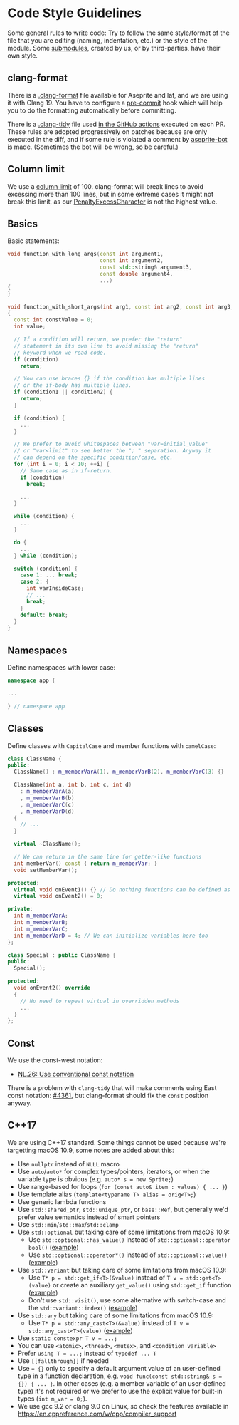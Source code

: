 # Code Style Guidelines

Some general rules to write code: Try to follow the same style/format
of the file that you are editing (naming, indentation, etc.) or the
style of the module. Some [submodules](https://github.com/aseprite/aseprite/blob/main/.gitmodules),
created by us, or by third-parties, have their own style.

## clang-format

There is a [.clang-format](https://github.com/aseprite/aseprite/blob/main/.clang-format)
file available for Aseprite and laf, and we are using it with
Clang 19. You have to configure a [pre-commit](../CONTRIBUTING.md#pre-commit-hooks)
hook which will help you to do the formatting automatically before committing.

There is a [.clang-tidy](https://github.com/aseprite/aseprite/blob/main/.clang-tidy)
file used [in the GitHub actions](https://github.com/aseprite/aseprite/blob/main/.github/workflows/clang_tidy.yml)
executed on each PR. These rules are adopted progressively on patches
because are only executed in the diff, and if some rule is violated a
comment by [aseprite-bot](https://github.com/aseprite-bot) is
made. (Sometimes the bot will be wrong, so be careful.)

## Column limit

We use a [column limit](https://clang.llvm.org/docs/ClangFormatStyleOptions.html#columnlimit)
of 100. clang-format will break lines to avoid excessing more than 100
lines, but in some extreme cases it might not break this limit, as
our [PenaltyExcessCharacter](https://clang.llvm.org/docs/ClangFormatStyleOptions.html#penaltyexcesscharacter)
is not the highest value.

## Basics

Basic statements:

```c++
void function_with_long_args(const int argument1,
                             const int argument2,
                             const std::string& argument3,
                             const double argument4,
                             ...)
{
}

void function_with_short_args(int arg1, const int arg2, const int arg3, ...)
{
  const int constValue = 0;
  int value;

  // If a condition will return, we prefer the "return"
  // statement in its own line to avoid missing the "return"
  // keyword when we read code.
  if (condition)
    return;

  // You can use braces {} if the condition has multiple lines
  // or the if-body has multiple lines.
  if (condition1 || condition2) {
    return;
  }

  if (condition) {
    ...
  }

  // We prefer to avoid whitespaces between "var=initial_value"
  // or "var<limit" to see better the "; " separation. Anyway it
  // can depend on the specific condition/case, etc.
  for (int i = 0; i < 10; ++i) {
    // Same case as in if-return.
    if (condition)
      break;

    ...
  }

  while (condition) {
    ...
  }

  do {
    ...
  } while (condition);

  switch (condition) {
    case 1: ... break;
    case 2: {
      int varInsideCase;
      // ...
      break;
    }
    default: break;
  }
}
```

## Namespaces

Define namespaces with lower case:

```c++
namespace app {

...

} // namespace app
```

## Classes

Define classes with `CapitalCase` and member functions with `camelCase`:

```c++
class ClassName {
public:
  ClassName() : m_memberVarA(1), m_memberVarB(2), m_memberVarC(3) {}

  ClassName(int a, int b, int c, int d)
    : m_memberVarA(a)
    , m_memberVarB(b)
    , m_memberVarC(c)
    , m_memberVarD(d)
  {
    // ...
  }

  virtual ~ClassName();

  // We can return in the same line for getter-like functions
  int memberVar() const { return m_memberVar; }
  void setMemberVar();

protected:
  virtual void onEvent1() {} // Do nothing functions can be defined as "{}"
  virtual void onEvent2() = 0;

private:
  int m_memberVarA;
  int m_memberVarB;
  int m_memberVarC;
  int m_memberVarD = 4; // We can initialize variables here too
};

class Special : public ClassName {
public:
  Special();

protected:
  void onEvent2() override
  {
    // No need to repeat virtual in overridden methods
    ...
  }
};
```

## Const

We use the const-west notation:

* [NL.26: Use conventional const notation](https://github.com/isocpp/CppCoreGuidelines/blob/master/CppCoreGuidelines.md#nl26-use-conventional-const-notation)

There is a problem with `clang-tidy` that will make comments using
East const notation:
[#4361](https://github.com/aseprite/aseprite/issues/4361), but
clang-format should fix the `const` position anyway.

## C++17

We are using C++17 standard. Some things cannot be used because we're
targetting macOS 10.9, some notes are added about this:

* Use `nullptr` instead of `NULL` macro
* Use `auto`/`auto*` for complex types/pointers, iterators, or when
  the variable type is obvious (e.g. `auto* s = new Sprite;`)
* Use range-based for loops (`for (const auto& item : values) { ... }`)
* Use template alias (`template<typename T> alias = orig<T>;`)
* Use generic lambda functions
* Use `std::shared_ptr`, `std::unique_ptr`, or `base::Ref`, but
  generally we'd prefer value semantics instead of smart pointers
* Use `std::min`/`std::max`/`std::clamp`
* Use `std::optional` but taking care of some limitations from macOS 10.9:
  * Use `std::optional::has_value()` instead of `std::optional::operator bool()` ([example](https://github.com/aseprite/laf/commit/81622fcbb9e4a0edc14a02250c387bd6fa878708))
  * Use `std::optional::operator*()` instead of `std::optional::value()` ([example](https://github.com/aseprite/aseprite/commit/4471dab289cdd45762155ce0b16472e95a7f8642))
* Use `std::variant` but taking care of some limitations from macOS 10.9:
  * Use `T* p = std::get_if<T>(&value)` instead of `T v = std::get<T>(value)` or
    create an auxiliary `get_value()` using `std::get_if` function ([example](https://github.com/aseprite/aseprite/commit/dc0e57728ae2b10cd8365ff0a50263daa8fcc9ac#diff-a59e14240d83bffc2ea917d7ddd7b2762576b0e9ab49bf823ba1a89c653ff978R98))
  * Don't use `std::visit()`, use some alternative with switch-case and the `std::variant::index()` ([example](https://github.com/aseprite/aseprite/commit/574f58375332bb80ce5572fdedb1028617786e45))
* Use `std::any` but taking care of some limitations from macOS 10.9:
  * Use `T* p = std::any_cast<T>(&value)` instead of `T v = std::any_cast<T>(value)` ([example](https://github.com/aseprite/aseprite/commit/c8d4c60f07df27590381ef28001a40f8f785f50e))
* Use `static constexpr T v = ...;`
* You can use `<atomic>`, `<thread>`, `<mutex>`, and `<condition_variable>`
* Prefer `using T = ...;` instead of `typedef ... T`
* Use `[[fallthrough]]` if needed
* Use `= {}` only to specify a default argument value of an
  user-defined type in a function declaration, e.g.
  `void func(const std::string& s = {}) { ... }`.
  In other cases (e.g. a member variable of an user-defined type)
  it's not required or we prefer to use the explicit value
  for built-in types (`int m_var = 0;`).
* We use gcc 9.2 or clang 9.0 on Linux, so check the features available in
  https://en.cppreference.com/w/cpp/compiler_support
